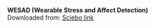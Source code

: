 **WESAD (Wearable Stress and Affect Detection)**  
Downloaded from: [Sciebo link](https://uni-siegen.sciebo.de/s/HGdUkoNlW1Ub0Gx)
